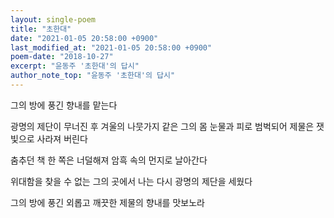 ```yaml
---
layout: single-poem
title: "초한대"
date: "2021-01-05 20:58:00 +0900"
last_modified_at: "2021-01-05 20:58:00 +0900"
poem-date: "2018-10-27"
excerpt: "윤동주 '초한대'의 답시"
author_note_top: "윤동주 '초한대'의 답시"
---
```

그의 방에 풍긴 향내를 맡는다

광명의 제단이 무너진 후
겨울의 나뭇가지 같은 그의 몸
눈물과 피로 범벅되어
제물은 잿빛으로 사라져 버린다

춤추던 책 한 쪽은 너덜해져
암흑 속의 먼지로 날아간다

위대함을 찾을 수 없는 그의 곳에서
나는 다시 광명의 제단을 세웠다

그의 방에 풍긴
외롭고 깨끗한 제물의 향내를 맛보노라
